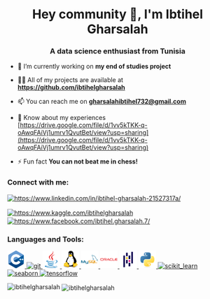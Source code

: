 <h1 align="center">Hey community 👋, I'm Ibtihel Gharsalah</h1>
<h3 align="center">A data science enthusiast from Tunisia</h3>

- 🔭 I’m currently working on **my end of studies project**

- 👨‍💻 All of my projects are available at **https://github.com/ibtihelgharsalah**

- 📫 You can reach me on **gharsalahibtihel732@gmail.com**

- 📄 Know about my experiences [https://drive.google.com/file/d/1vv5kTKK-q-oAwqFAiVj1umrv1QvutBet/view?usp=sharing](https://drive.google.com/file/d/1vv5kTKK-q-oAwqFAiVj1umrv1QvutBet/view?usp=sharing)

- ⚡ Fun fact **You can not beat me in chess!**

<h3 align="left">Connect with me:</h3>
<p align="left">
<a href="https://www.linkedin.com/in/ibtihel-gharsalah-21527317a/" target="blank"><img align="center" src="https://raw.githubusercontent.com/rahuldkjain/github-profile-readme-generator/master/src/images/icons/Social/linked-in-alt.svg" alt="https://www.linkedin.com/in/ibtihel-gharsalah-21527317a/" height="30" width="40" /></a>


<a href="https://www.kaggle.com/ibtihelgharsalah" target="blank"><img align="center" src="https://raw.githubusercontent.com/rahuldkjain/github-profile-readme-generator/master/src/images/icons/Social/kaggle.svg" alt="https://www.kaggle.com/ibtihelgharsalah" height="30" width="40" /></a>
<a href="https://www.facebook.com/ibtihel.gharsalah.7/" target="blank"><img align="center" src="https://raw.githubusercontent.com/rahuldkjain/github-profile-readme-generator/master/src/images/icons/Social/facebook.svg" alt="https://www.facebook.com/ibtihel.gharsalah.7/" height="30" width="40" /></a>
</p>

<h3 align="left">Languages and Tools:</h3>
<p align="left"> <a href="https://www.w3schools.com/cpp/" target="_blank" rel="noreferrer"> <img src="https://raw.githubusercontent.com/devicons/devicon/master/icons/cplusplus/cplusplus-original.svg" alt="cplusplus" width="40" height="40"/> </a> <a href="https://git-scm.com/" target="_blank" rel="noreferrer"> <img src="https://www.vectorlogo.zone/logos/git-scm/git-scm-icon.svg" alt="git" width="40" height="40"/> </a> <a href="https://www.java.com" target="_blank" rel="noreferrer"> <img src="https://raw.githubusercontent.com/devicons/devicon/master/icons/java/java-original.svg" alt="java" width="40" height="40"/> </a> <a href="https://www.linux.org/" target="_blank" rel="noreferrer"> <img src="https://raw.githubusercontent.com/devicons/devicon/master/icons/linux/linux-original.svg" alt="linux" width="40" height="40"/> </a> <a href="https://www.mysql.com/" target="_blank" rel="noreferrer"> <img src="https://raw.githubusercontent.com/devicons/devicon/master/icons/mysql/mysql-original-wordmark.svg" alt="mysql" width="40" height="40"/> </a> <a href="https://www.oracle.com/" target="_blank" rel="noreferrer"> <img src="https://raw.githubusercontent.com/devicons/devicon/master/icons/oracle/oracle-original.svg" alt="oracle" width="40" height="40"/> </a> <a href="https://pandas.pydata.org/" target="_blank" rel="noreferrer"> <img src="https://raw.githubusercontent.com/devicons/devicon/2ae2a900d2f041da66e950e4d48052658d850630/icons/pandas/pandas-original.svg" alt="pandas" width="40" height="40"/> </a> <a href="https://www.python.org" target="_blank" rel="noreferrer"> <img src="https://raw.githubusercontent.com/devicons/devicon/master/icons/python/python-original.svg" alt="python" width="40" height="40"/> </a> <a href="https://scikit-learn.org/" target="_blank" rel="noreferrer"> <img src="https://upload.wikimedia.org/wikipedia/commons/0/05/Scikit_learn_logo_small.svg" alt="scikit_learn" width="40" height="40"/> </a> <a href="https://seaborn.pydata.org/" target="_blank" rel="noreferrer"> <img src="https://seaborn.pydata.org/_images/logo-mark-lightbg.svg" alt="seaborn" width="40" height="40"/> </a> <a href="https://www.tensorflow.org" target="_blank" rel="noreferrer"> <img src="https://www.vectorlogo.zone/logos/tensorflow/tensorflow-icon.svg" alt="tensorflow" width="40" height="40"/> </a> </p>

<p><img align="left" src="https://github-readme-stats.vercel.app/api/top-langs?username=ibtihelgharsalah&show_icons=true&locale=en&layout=compact" alt="ibtihelgharsalah" /></p>

<p>&nbsp;<img align="center" src="https://github-readme-stats.vercel.app/api?username=ibtihelgharsalah&show_icons=true&locale=en" alt="ibtihelgharsalah" /></p>
